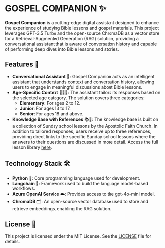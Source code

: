 # GOSPEL COMPANION ✨

**Gospel Companion** is a cutting-edge digital assistant designed to enhance the experience of studying Bible lessons and gospel materials. This project leverages GPT-3.5 Turbo and the open-source ChromaDB as a vector store for a Retrieval-Augmented Generation (RAG) solution, providing a conversational assistant that is aware of conversation history and capable of performing deep dives into Bible lessons and stories.

## Features 🌟

- **Conversational Assistant** 💬: Gospel Companion acts as an intelligent assistant that understands context and conversation history, allowing users to engage in meaningful discussions about Bible lessons.
- **Age-Specific Context** 👶👧🧑: The assistant tailors its responses based on the selected age category. The solution covers three categories:
  - **Elementary**: For ages 2 to 12.
  - **Junior**: For ages 13 to 17.
  - **Senior**: For ages 18 and above.
- **Knowledge Base with References** 📚🔗: The knowledge base is built on a collection of Sunday school lessons by the Apostolic Faith Church. In addition to tailored responses, users receive up to three references, providing direct links to the specific Sunday school lessons where the answers to their questions are discussed in more detail. Access the full lesson library [here](https://apostolicfaithweca.org/sunday-school-lesson-library).

## Technology Stack 🛠️

- **Python** 🐍: Core programming language used for development.
- **Langchain** 🔗: Framework used to build the language model-based workflows.
- **Azure OpenAI Service** ☁️: Provides access to the gpt-4o-mini model.
- **ChromaDB** 🗂️: An open-source vector database used to store and retrieve embeddings, enabling the RAG solution.

## License 📄

This project is licensed under the MIT License. See the [LICENSE](LICENSE) file for details.
